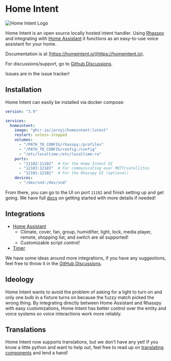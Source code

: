 # Home Intent

![Home Intent Logo](/.github/home-intent-logo.png)

Home Intent is an open source locally hosted intent handler. Using [Rhasspy](https://rhasspy.readthedocs.io) and integrating with [Home Assistant](https://www.home-assistant.io/) it functions as an easy-to-use voice assistant for your home.

Documentation is at [https://homeintent.io](https://homeintent.io).

For discussions/support, go to [Github Discussions](https://github.com/JarvyJ/HomeIntent/discussions).

Issues are in the issue tracker!

## Installation
Home Intent can easily be installed via docker compose:
```yaml
version: "3.9"

services:
  homeintent:
    image: "ghcr.io/jarvyj/homeintent:latest"
    restart: unless-stopped
    volumes:
      - "/PATH_TO_CONFIG/rhasspy:/profiles"
      - "/PATH_TO_CONFIG/config:/config"
      - "/etc/localtime:/etc/localtime:ro"
    ports:
      - "11102:11102"  # For the Home Intent UI
      - "12183:12183"  # For communicating over MQTT/satellites
      - "12101:12101"  # For the Rhasspy UI (optional)
    devices:
      - "/dev/snd:/dev/snd"
```

From there, you can go to the UI on port `11102` and finish setting up and get going. We have full [docs](https://homeintent.io/getting-started/installation/) on getting started with more details if needed!


## Integrations

  * [Home Assistant](https://homeintent.io/integrations/home-assistant/)
    * Climate, cover, fan, group, humidifier, light, lock, media player, remote, shopping list, and switch are all supported!
    * Customizable script control!
  * [Timer](https://homeintent.io/integrations/timer/)

We have some ideas around more integrations, if you have any suggestions, feel free to throw it in the [GitHub Discussions](https://github.com/JarvyJ/HomeIntent/discussions).

## Ideology
Home Intent wants to avoid the problem of asking for a light to turn on and only one bulb in a fixture turns on because the fuzzy match picked the wrong thing. By integrating directly between Home Assistant and Rhasspy with easy customizations, Home Intent has better control over the entity and voice systems so voice interactions work more reliably.

## Translations
Home Intent now supports translations, but we don't have any yet! If you know a little python and want to help out, feel free to read up on [translating components](https://homeintent.io/reference/translations/translating-components/) and lend a hand!
